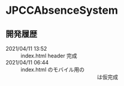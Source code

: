 # JPCCAbsenceSystem

<h2>開発履歴</h2>

<dl>
    <dt> 2021/04/11 13:52 </dt>
    <dd>
        index.html header 完成
    </dd>
    <dt> 2021/04/11 06:44 </dt>
    <dd>
        index.html のモバイル用の <header> は仮完成
    </dd>
</dl>
